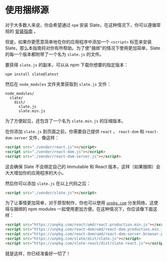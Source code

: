 # 使用捆绑源

对于大多数人来说，你会希望通过 `npm` 安装 Slate，在这种情况下，你可以遵循常规的 [安装指南](./installing-slate.md) 。

但是，如果你更愿意简单地在你的应用程序中添加一个 `<script>` 标签来安装 Slate，那么本指南将对你有所帮助。为了使"捆绑"的情况下使用更加简单，Slate的每一个版本都附带了一个名为 `slate.js` 的文件。

要获得 `slate.js` 的副本，可以从 npm 下载你想要的指定版本：

```
npm install slate@latest
```

然后在 `node_modules` 文件夹里获取到 `slate.js` 文件：

```
node_modules/
  slate/
    dist/
      slate.js
      slate.min.js
```

为了方便起见，还包含了一个名为 `slate.min.js` 的压缩版本。

在你添加 `slate.js` 到页面之前，你需要自己提供 `react` ， `react-dom` 和 `react-dom-server` 文件，像这样：

```html
<script src="./vendor/react.js"></script>
<script src="./vendor/react-dom.js"></script>
<script src="./vendor/react-dom-server.js"></script>
```

这会确保 Slate 不会绑定自己的 Immutable 和 React 版本，这样（如果捆绑）会大大增加你的应用程序的大小。

然后你可以添加 `slate.js` 在以上代码之后：

```html
<script src="./vendor/slate.js"></script>
```

为了让事情更加简单，对于原型制作，你也可以使用 [`unpkg.com`](https://unpkg.com/#/) 分发网络，这使得与捆绑的 npm modules 一起使用更加方便。在这种情况下，你应该像下面这样：

```html
<script src="https://unpkg.com/react/umd/react.production.min.js"></script>
<script src="https://unpkg.com/react-dom/umd/react-dom.production.min.js"></script>
<script src="https://unpkg.com/react-dom/umd/react-dom-server.browser.production.min.js"></script>
<script src="https://unpkg.com/slate/dist/slate.js"></script>
<script src="https://unpkg.com/slate-react/dist/slate-react.js"></script>
```

就是这样，你已经准备好一切了！

